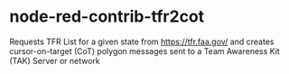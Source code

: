 # node-red-contrib-tfr2cot
Requests TFR List for a given state from https://tfr.faa.gov/ and creates cursor-on-target (CoT) polygon messages sent to a Team Awareness Kit (TAK) Server or network
